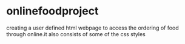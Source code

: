 # onlinefoodproject
creating a user defined html webpage to access the ordering of food through online.it also consists of some of the css styles
